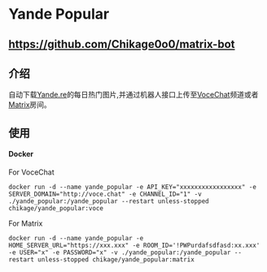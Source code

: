 # Yande Popular

## https://github.com/Chikage0o0/matrix-bot
## 介绍
自动下载[Yande.re](https://yande.re)的每日热门图片,并通过机器人接口上传至[VoceChat](https://voce.chat/)频道或者[Matrix](https://matrix.org/)房间。

## 使用
#### Docker
For VoceChat
```
docker run -d --name yande_popular -e API_KEY="xxxxxxxxxxxxxxxxx" -e SERVER_DOMAIN="http://voce.chat" -e CHANNEL_ID="1" -v ./yande_popular:/yande_popular --restart unless-stopped chikage/yande_popular:voce
```
For Matrix
```
docker run -d --name yande_popular -e HOME_SERVER_URL="https://xxx.xxx" -e ROOM_ID='!PWPurdafsdfasd:xx.xxx' -e USER="x" -e PASSWORD="x" -v ./yande_popular:/yande_popular --restart unless-stopped chikage/yande_popular:matrix
```
